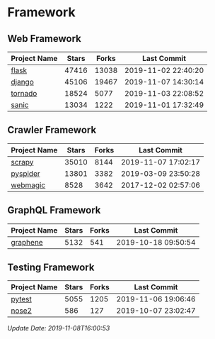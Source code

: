 # Framework

## Web Framework

| Project Name | Stars | Forks | Last Commit |
| ------------ | ----- | ----- | ----------- |
| [flask](https://github.com/pallets/flask) | 47416 | 13038 | 2019-11-02 22:40:20 |
| [django](https://github.com/django/django) | 45106 | 19467 | 2019-11-07 14:30:14 |
| [tornado](https://github.com/tornadoweb/tornado) | 18524 | 5077 | 2019-11-03 22:08:52 |
| [sanic](https://github.com/huge-success/sanic) | 13034 | 1222 | 2019-11-01 17:32:49 |

## Crawler Framework

| Project Name | Stars | Forks | Last Commit |
| ------------ | ----- | ----- | ----------- |
| [scrapy](https://github.com/scrapy/scrapy) | 35010 | 8144 | 2019-11-07 17:02:17 |
| [pyspider](https://github.com/binux/pyspider) | 13801 | 3382 | 2019-03-09 23:50:28 |
| [webmagic](https://github.com/code4craft/webmagic) | 8528 | 3642 | 2017-12-02 02:57:06 |

## GraphQL Framework

| Project Name | Stars | Forks | Last Commit |
| ------------ | ----- | ----- | ----------- |
| [graphene](https://github.com/graphql-python/graphene) | 5132 | 541 | 2019-10-18 09:50:54 |

## Testing Framework

| Project Name | Stars | Forks | Last Commit |
| ------------ | ----- | ----- | ----------- |
| [pytest](https://github.com/pytest-dev/pytest) | 5055 | 1205 | 2019-11-06 19:06:46 |
| [nose2](https://github.com/nose-devs/nose2) | 586 | 127 | 2019-10-07 23:02:47 |

*Update Date: 2019-11-08T16:00:53*